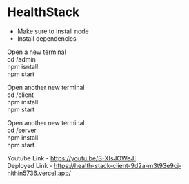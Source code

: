 # HealthStack

- Make sure to install node
- Install dependencies

Open a new terminal
<br />
cd /admin 
<br />
npm isntall
<br />
npm start

Open another new terminal
<br />
cd /client
<br />
npm install
<br />
npm start

Open another new terminal
<br />
cd /server
<br />
npm install
<br />
npm start
<br />

Youtube Link - https://youtu.be/S-XIsJOWeJI
<br />
Deployed Link - https://health-stack-client-9d2a-m3t93e9cj-nithin5736.vercel.app/

